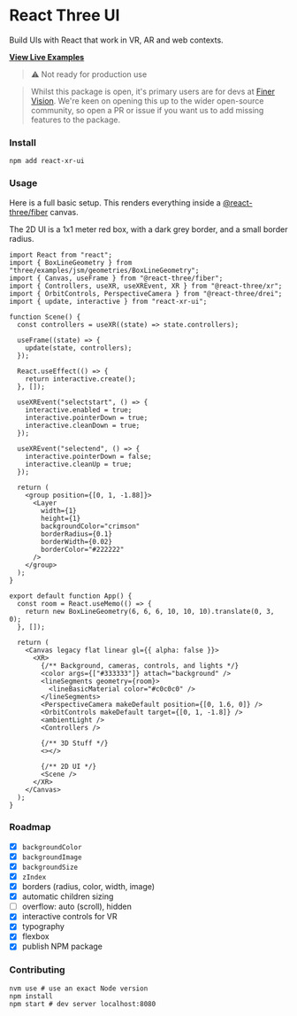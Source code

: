 # React Three UI

Build UIs with React that work in VR, AR and web contexts.

[**View Live Examples**](https://enijar.github.io/react-three-ui/)

> ⚠️ Not ready for production use

> Whilst this package is open, it's primary users are for devs at [Finer Vision](https://github.com/finer-vision). We're
> keen on opening this up to the wider open-source community, so open a PR or issue if you want us to add missing features
> to the package.

### Install

```shell
npm add react-xr-ui
```

### Usage

Here is a full basic setup. This renders everything inside a [@react-three/fiber](https://github.com/pmndrs/react-three-fiber)
canvas.

The 2D UI is a 1x1 meter red box, with a dark grey border, and a small border radius.

```tsx
import React from "react";
import { BoxLineGeometry } from "three/examples/jsm/geometries/BoxLineGeometry";
import { Canvas, useFrame } from "@react-three/fiber";
import { Controllers, useXR, useXREvent, XR } from "@react-three/xr";
import { OrbitControls, PerspectiveCamera } from "@react-three/drei";
import { update, interactive } from "react-xr-ui";

function Scene() {
  const controllers = useXR((state) => state.controllers);

  useFrame((state) => {
    update(state, controllers);
  });

  React.useEffect(() => {
    return interactive.create();
  }, []);

  useXREvent("selectstart", () => {
    interactive.enabled = true;
    interactive.pointerDown = true;
    interactive.cleanDown = true;
  });

  useXREvent("selectend", () => {
    interactive.pointerDown = false;
    interactive.cleanUp = true;
  });

  return (
    <group position={[0, 1, -1.88]}>
      <Layer
        width={1}
        height={1}
        backgroundColor="crimson"
        borderRadius={0.1}
        borderWidth={0.02}
        borderColor="#222222"
      />
    </group>
  );
}

export default function App() {
  const room = React.useMemo(() => {
    return new BoxLineGeometry(6, 6, 6, 10, 10, 10).translate(0, 3, 0);
  }, []);

  return (
    <Canvas legacy flat linear gl={{ alpha: false }}>
      <XR>
        {/** Background, cameras, controls, and lights */}
        <color args={["#333333"]} attach="background" />
        <lineSegments geometry={room}>
          <lineBasicMaterial color="#c0c0c0" />
        </lineSegments>
        <PerspectiveCamera makeDefault position={[0, 1.6, 0]} />
        <OrbitControls makeDefault target={[0, 1, -1.8]} />
        <ambientLight />
        <Controllers />

        {/** 3D Stuff */}
        <></>

        {/** 2D UI */}
        <Scene />
      </XR>
    </Canvas>
  );
}
```

### Roadmap

- [x] `backgroundColor`
- [x] `backgroundImage`
- [x] `backgroundSize`
- [x] `zIndex`
- [x] borders (radius, color, width, image)
- [x] automatic children sizing
- [ ] overflow: auto (scroll), hidden
- [x] interactive controls for VR
- [x] typography
- [x] flexbox
- [x] publish NPM package

### Contributing

```shell
nvm use # use an exact Node version
npm install
npm start # dev server localhost:8080
```
